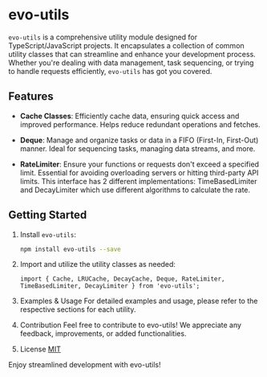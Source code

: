 # evo-utils

`evo-utils` is a comprehensive utility module designed for TypeScript/JavaScript projects. It encapsulates a collection of common utility classes that can streamline and enhance your development process. Whether you're dealing with data management, task sequencing, or trying to handle requests efficiently, `evo-utils` has got you covered.

## Features

- **Cache Classes**: Efficiently cache data, ensuring quick access and improved performance. Helps reduce redundant operations and fetches.
  
- **Deque**: Manage and organize tasks or data in a FIFO (First-In, First-Out) manner. Ideal for sequencing tasks, managing data streams, and more.
  
- **RateLimiter**: Ensure your functions or requests don't exceed a specified limit. Essential for avoiding overloading servers or hitting third-party API limits. This interface has 2 different implementations: TimeBasedLimiter and 
DecayLimiter which use different algorithms to calculate the rate.

## Getting Started

1. Install `evo-utils`:
   ```sh
   npm install evo-utils --save
   ```

2. Import and utilize the utility classes as needed:

    ```typescipt
    import { Cache, LRUCache, DecayCache, Deque, RateLimiter, TimeBasedLimiter, DecayLimiter } from 'evo-utils';
    ```
3. Examples & Usage
For detailed examples and usage, please refer to the respective sections for each utility.

4. Contribution
Feel free to contribute to evo-utils! We appreciate any feedback, improvements, or added functionalities.

5. License
[MIT](./LICENSE)

Enjoy streamlined development with evo-utils!